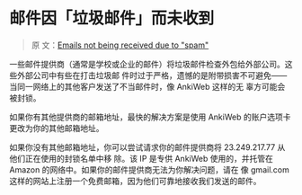 # 邮件因「垃圾邮件」而未收到

> 原
> 文：[Emails not being received due to "spam"](https://faqs.ankiweb.net/emails-not-being-received.html)

一些邮件提供商（通常是学校或企业的邮件）将垃圾邮件检查外包给外部公司。这些外部公司中有些在打击垃圾邮
件时过于严格，遗憾的是附带损害不可避免——当同一网络上的其他客户发送了不当邮件时，像 AnkiWeb 这样的无
辜方可能会被封锁。

如果你有其他提供商的邮箱地址，最快的解决方案是使用 AnkiWeb 的账户选项卡更改为你的其他邮箱地址。

如果你没有其他邮箱地址，你可以尝试请求你的邮件提供商将 23.249.217.77 从他们正在使用的封锁名单中移
除。该 IP 是专供 AnkiWeb 使用的，并托管在 Amazon 的网络中。如果你的邮件提供商无法为你解决问题，请在
像 gmail.com 这样的网站上注册一个免费邮箱，因为他们可靠地接收我们发送的邮件。
